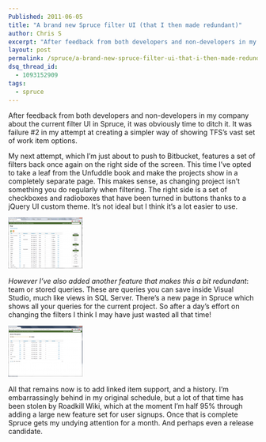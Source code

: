 ```yaml
---
Published: 2011-06-05
title: "A brand new Spruce filter UI (that I then made redundant)"
author: Chris S
excerpt: "After feedback from both developers and non-developers in my company about the current filter UI in Spruce, it was obviously time to ditch it. It was failure #2 in my attempt at creating a simpler way of showing TFS's vast set of work item options."
layout: post
permalink: /spruce/a-brand-new-spruce-filter-ui-that-i-then-made-redundant/
dsq_thread_id:
  - 1093152909
tags:
  - spruce
---
```

After feedback from both developers and non-developers in my company about the current filter UI in Spruce, it was obviously time to ditch it. It was failure #2 in my attempt at creating a simpler way of showing TFS’s vast set of work item options.

<!--more-->

My next attempt, which I’m just about to push to Bitbucket, features a set of filters back once again on the right side of the screen. This time I’ve opted to take a leaf from the Unfuddle book and make the projects show in a completely separate page. This makes sense, as changing project isn’t something you do regularly when filtering. The right side is a set of checkboxes and radioboxes that have been turned in buttons thanks to a jQuery UI custom theme. It’s not ideal but I think it’s a lot easier to use.

[![screenshot][1]][2]

*However I’ve also added another feature that makes this a bit redundant*: team or stored queries. These are queries you can save inside Visual Studio, much like views in SQL Server. There’s a new page in Spruce which shows all your queries for the current project. So after a day’s effort on changing the filters I think I may have just wasted all that time!

[![screenshot][3]][4]

All that remains now is to add linked item support, and a history. I’m embarrassingly behind in my original schedule, but a lot of that time has been stolen by Roadkill Wiki, which at the moment I’m half 95% through adding a large new feature set for user signups. Once that is complete Spruce gets my undying attention for a month. And perhaps even a release candidate.

 [1]: /wp-content/uploads/2011/06/sprucenewui.png
 [2]: /storage/images/sprucenewui-large.png
 [3]: /wp-content/uploads/2011/06/sprucestoredqueries.png
 [4]: /storage/images/sprucestoredqueries-large.png